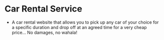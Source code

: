 # Car Rental Service

* A car rental website that allows you to pick up any car of your choice for a specific duration and drop off at an agreed time for a very cheap price... No damages, no wahala!